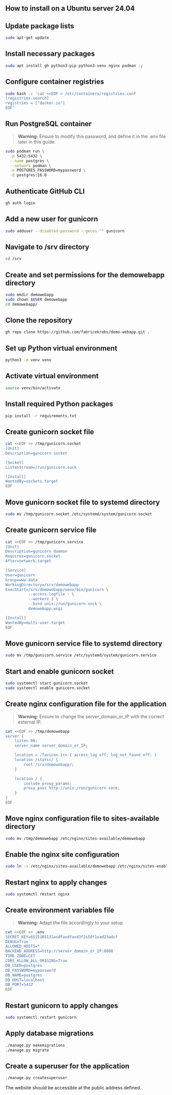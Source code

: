 ## How to install on a Ubuntu server 24.04

## Update package lists
```sh
sudo apt-get update
```

## Install necessary packages
```sh
sudo apt install gh python3-pip python3-venv nginx podman -y
```

## Configure container registries
```sh
sudo bash -c 'cat <<EOF > /etc/containers/registries.conf
[registries.search]
registries = ["docker.io"]
EOF'
```

## Run PostgreSQL container
> **Warning:** Ensure to modify this password, and define it in the .env file later in this guide.
```sh
sudo podman run \
  -p 5432:5432 \
  --name postgres \
  --network podman \
  -e POSTGRES_PASSWORD=mypassword \
  -d postgres:16.8
```

## Authenticate GitHub CLI
```sh
gh auth login
```

## Add a new user for gunicorn
```sh
sudo adduser --disabled-password --gecos "" gunicorn
```

## Navigate to /srv directory
```sh
cd /srv
```

## Create and set permissions for the demowebapp directory
```sh
sudo mkdir demowebapp
sudo chown $USER demowebapp
cd demowebapp/
```

## Clone the repository
```sh
gh repo clone https://github.com/fabricekrebs/demo-webapp.git .
```

## Set up Python virtual environment
```sh
python3 -m venv venv
```

## Activate virtual environment
```sh
source venv/bin/activate
```

## Install required Python packages
```sh
pip install -r requirements.txt
```

## Create gunicorn socket file
```sh
cat <<EOF >> /tmp/gunicorn.socket
[Unit]
Description=gunicorn socket

[Socket]
ListenStream=/run/gunicorn.sock

[Install]
WantedBy=sockets.target
EOF
```

## Move gunicorn socket file to systemd directory
```sh
sudo mv /tmp/gunicorn.socket /etc/systemd/system/gunicorn.socket
```

## Create gunicorn service file
```sh
cat <<EOF >> /tmp/gunicorn.service
[Unit]
Description=gunicorn daemon
Requires=gunicorn.socket
After=network.target

[Service]
User=gunicorn
Group=www-data
WorkingDirectory=/srv/demowebapp
ExecStart=/srv/demowebapp/venv/bin/gunicorn \
          --access-logfile - \
          --workers 3 \
          --bind unix:/run/gunicorn.sock \
          demowebapp.wsgi

[Install]
WantedBy=multi-user.target
EOF
```

## Move gunicorn service file to systemd directory
```sh
sudo mv /tmp/gunicorn.service /etc/systemd/system/gunicorn.service
```

## Start and enable gunicorn socket
```sh
sudo systemctl start gunicorn.socket
sudo systemctl enable gunicorn.socket
```

## Create nginx configuration file for the application
> **Warning:** Ensure to change the server_domain_or_IP with the correct external IP.
```sh
cat <<EOF >> /tmp/demowebapp
server {
    listen 80;
    server_name server_domain_or_IP;

    location = /favicon.ico { access_log off; log_not_found off; }
    location /static/ {
        root /srv/demowebapp/;
    }

    location / {
        include proxy_params;
        proxy_pass http://unix:/run/gunicorn.sock;
    }
}
EOF
```
## Move nginx configuration file to sites-available directory
```sh
sudo mv /tmp/demowebapp /etc/nginx/sites-available/demowebapp
```

## Enable the nginx site configuration
```sh
sudo ln -s /etc/nginx/sites-available/demowebapp /etc/nginx/sites-enabled
```

## Restart nginx to apply changes
```sh
sudo systemctl restart nginx
```

## Create environment variables file
> **Warning:** Adapt the file accordingly to your setup
```sh
cat <<EOF >> .env
SECRET_KEY=6515165131asdfasdfasd3f1s5df1sad23adsf
DEBUG=True
ALLOWED_HOSTS=*
BACKEND_ADDRESS=http://server_domain_or_IP:8000
TIME_ZONE=CET
CORS_ALLOW_ALL_ORIGINS=True
DB_USER=postgres
DB_PASSWORD=mypassword
DB_NAME=postgres
DB_HOST=localhost
DB_PORT=5432
EOF
```

## Restart gunicorn to apply changes
```sh
sudo systemctl restart gunicorn
```

## Apply database migrations
```sh
./manage.py makemigrations
./manage.py migrate
```

## Create a superuser for the application
```sh
./manage.py createsuperuser
```

The website should be accessible at the public address defined.